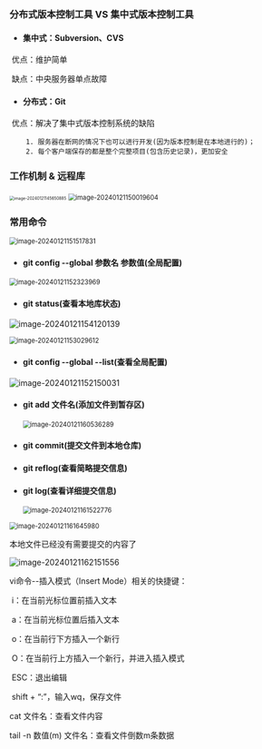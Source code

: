 ### 分布式版本控制工具  VS  集中式版本控制工具

- #### 集中式：Subversion、CVS

​	优点：维护简单

​	缺点：中央服务器单点故障

- #### 分布式：Git

​	优点：解决了集中式版本控制系统的缺陷

		1. 服务器在断网的情况下也可以进行开发(因为版本控制是在本地进行的)；
		2. 每个客户端保存的都是整个完整项目(包含历史记录)，更加安全



### 工作机制 & 远程库

<img src="https://cdn.jsdelivr.net/gh/chenshuosheng/picture/git/image-20240121145650885.png" alt="image-20240121145650885" style="zoom: 50%;" />





<img src="https://cdn.jsdelivr.net/gh/chenshuosheng/picture/git/image-20240121150019604.png" alt="image-20240121150019604" style="zoom: 80%;" />



### 常用命令

<img src="https://cdn.jsdelivr.net/gh/chenshuosheng/picture/git/image-20240121151517831.png" alt="image-20240121151517831" style="zoom:80%;" />



- #### git config --global  参数名 参数值(全局配置)

<img src="https://cdn.jsdelivr.net/gh/chenshuosheng/picture/git/image-20240121152323969.png" alt="image-20240121152323969" style="zoom:80%;" />



- #### git status(查看本地库状态)

![image-20240121154120139](https://cdn.jsdelivr.net/gh/chenshuosheng/picture/git/image-20240121154120139.png)



<img src="https://cdn.jsdelivr.net/gh/chenshuosheng/picture/git/image-20240121153029612.png" alt="image-20240121153029612" style="zoom:80%;" />



- #### git config --global --list(查看全局配置)

![image-20240121152150031](https://cdn.jsdelivr.net/gh/chenshuosheng/picture/git/image-20240121152150031.png)



- #### git add 文件名(添加文件到暂存区)

  <img src="https://cdn.jsdelivr.net/gh/chenshuosheng/picture/git/image-20240121160536289.png" alt="image-20240121160536289" style="zoom:80%;" />



- #### git commit(提交文件到本地仓库)

- #### git reflog(查看简略提交信息) 

- #### git log(查看详细提交信息) 

  <img src="https://cdn.jsdelivr.net/gh/chenshuosheng/picture/git/image-20240121161522776.png" alt="image-20240121161522776" style="zoom:80%;" />

<img src="https://cdn.jsdelivr.net/gh/chenshuosheng/picture/git/image-20240121161645980.png" alt="image-20240121161645980" style="zoom:80%;" />



本地文件已经没有需要提交的内容了

![image-20240121162151556](https://cdn.jsdelivr.net/gh/chenshuosheng/picture/git/image-20240121162151556.png)

vi命令--插入模式（Insert Mode）相关的快捷键：

​		i：在当前光标位置前插入文本

​		a：在当前光标位置后插入文本

​		o：在当前行下方插入一个新行

​		O：在当前行上方插入一个新行，并进入插入模式

​		ESC：退出编辑

​		shift + “:”，输入wq，保存文件



cat 文件名：查看文件内容

tail -n 数值(m) 文件名：查看文件倒数m条数据
